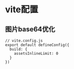 # vite配置

## 图片base64优化

```
// vite.config.js 
export default defineConfig({ 
  build: {
    assetsInlineLimit: 0 
  }
})
```

